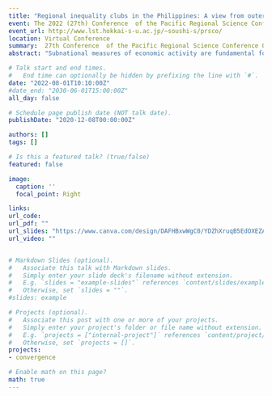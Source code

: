 ```yaml
---
title: "Regional inequality clubs in the Philippines: A view from outer space"
event: The 2022 (27th) Conference  of the Pacific Regional Science Conference Organisation 
event_url: http://www.lst.hokkai-s-u.ac.jp/~soushi-s/prsco/
location: Virtual Conference
summary:  27th Conference  of the Pacific Regional Science Conference Organisation (PRSCO)
abstract: "Subnational measures of economic activity are fundamental for monitoring progress toward sustainable development within countries.  Nighttime lights  data from satellites are a useful proxy for monitoring local economic activity in developing countries where regionally disaggregated data are usually unavailable or unreliable. In this paper, we study the evolution of regional inequality across provinces in the Philippines using a novel dataset on nighttime lights that covers the 2000-2020 period. Specifically, we first construct a luminosity-based inequality index and document the evolution of regional inequality in the Philippines. Our results indicate that---on average---regional inequality across provinces has been decreasing. Next, through the lens of a nonlinear dynamic factor model, we test the hypothesis that inequality across all provinces would eventually converge to a common long-run equilibrium. We reject this hypothesis and find that---beyond the average---the provincial dynamics of inequality are characterized multiple local equilibria.  In particular, we identify two convergence clubs with largely separating trends. We conclude arguing that the reduction of regional inequality is still a central issue for the Philippines. In this regard, nighttime light data and club convergence analyses may prove useful for both monitoring and modeling regional development."

# Talk start and end times.
#   End time can optionally be hidden by prefixing the line with `#`.
date: "2022-08-01T10:10:00Z"
#date_end: "2030-06-01T15:00:00Z"
all_day: false

# Schedule page publish date (NOT talk date).
publishDate: "2020-12-08T00:00:00Z"

authors: []
tags: []

# Is this a featured talk? (true/false)
featured: false

image:
  caption: ''
  focal_point: Right

links:
url_code:
url_pdf: ""
url_slides: "https://www.canva.com/design/DAFHBxwWgC0/YDZhXruqB5EdOXEZAuOedA/view?utm_content=DAFHBxwWgC0&utm_campaign=designshare&utm_medium=link&utm_source=publishpresent"
url_video: ""


# Markdown Slides (optional).
#   Associate this talk with Markdown slides.
#   Simply enter your slide deck's filename without extension.
#   E.g. `slides = "example-slides"` references `content/slides/example-slides.md`.
#   Otherwise, set `slides = ""`.
#slides: example

# Projects (optional).
#   Associate this post with one or more of your projects.
#   Simply enter your project's folder or file name without extension.
#   E.g. `projects = ["internal-project"]` references `content/project/deep-learning/index.md`.
#   Otherwise, set `projects = []`.
projects:
- convergence

# Enable math on this page?
math: true
---
```

